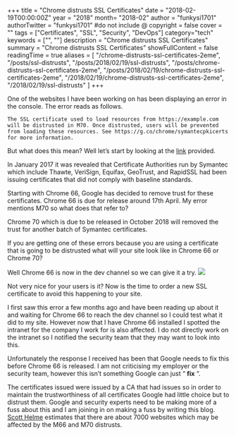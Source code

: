 +++
title = "Chrome distrusts SSL Certificates"
date = "2018-02-19T00:00:00Z"
year = "2018"
month= "2018-02"
author = "funkysi1701"
authorTwitter = "funkysi1701" #do not include @
copyright = false
cover = ""
tags = ["Certificates", "SSL", "Security", "DevOps"]
category="tech"
keywords = ["", ""]
description = "Chrome distrusts SSL Certificates"
summary = "Chrome distrusts SSL Certificates"
showFullContent = false
readingTime = true
aliases = [
    "/chrome-distrusts-ssl-certificates-2eme",
    "/posts/ssl-distrusts",
    "/posts/2018/02/19/ssl-distrusts",
    "/posts/chrome-distrusts-ssl-certificates-2eme",
    "/posts/2018/02/19/chrome-distrusts-ssl-certificates-2eme",
    "/2018/02/19/chrome-distrusts-ssl-certificates-2eme",
    "/2018/02/19/ssl-distrusts"
]
+++

One of the websites I have been working on has been displaying an error in the console. The error reads as follows.

```
The SSL certificate used to load resources from https://example.com will be distrusted in M70. Once distrusted, users will be prevented from loading these resources. See https://g.co/chrome/symantecpkicerts for more information.
```

But what does this mean? Well let’s start by looking at the [link](https://security.googleblog.com/2017/09/chromes-plan-to-distrust-symantec.html) provided.

In January 2017 it was revealed that Certificate Authorities run by Symantec which include Thawte, VeriSign, Equifax, GeoTrust, and RapidSSL had been issuing certificates that did not comply with baseline standards.

Starting with Chrome 66, Google has decided to remove trust for these certificates. Chrome 66 is due for release around 17th April. My error mentions M70 so what does that refer to?

Chrome 70 which is due to be released in October 2018 will removed the trust for another batch of Symantec certificates.

If you are getting one of these errors because you are using a certificate that is going to be distrusted what will your site look like in Chrome 66 or Chrome 70?

Well Chrome 66 is now in the dev channel so we can give it a try.  ![](https://storageaccountblog9f5d.blob.core.windows.net/blazor/wp-content/uploads/2018/02/tempsnip.png.jpg?resize=662%2C443&ssl=1)

Not very nice for your users is it? Now is the time to order a new SSL certificate to avoid this happening to your site.

I first saw this error a few months ago and have been reading up about it and waiting for Chrome 66 to reach the dev channel so I could test what it did to my site. However now that I have Chrome 66 installed I spotted the intranet for the company I work for is also affected. I do not directly work on the intranet so I notified the security team that they may want to look into this.

Unfortunately the response I received has been that Google needs to fix this before Chrome 66 is released. I am not criticising my employer or the security team, however this isn’t something Google can just “ **fix** “.

The certificates issued were issued by a CA that had issues so in order to maintain the trustworthiness of all certificates Google had little choice but to distrust them. Google and security experts need to be making more of a fuss about this and I am joining in on making a fuss by writing this blog. [Scott Helme](https://scotthelme.co.uk/are-you-ready-for-the-symantec-distrust/) estimates that there are about 7000 websites which may be affected by the M66 and M70 distrusts.